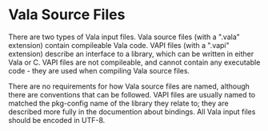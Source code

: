 # Vala Source Files

There are two types of Vala input files. Vala source files (with a ".vala" extension) contain compileable Vala code. VAPI files (with a ".vapi" extension) describe an interface to a library, which can be written in either Vala or C. VAPI files are not compileable, and cannot contain any executable code - they are used when compiling Vala source files.

There are no requirements for how Vala source files are named, although there are conventions that can be followed. VAPI files are usually named to matched the pkg-config name of the library they relate to; they are described more fully in the documention about bindings. 
All Vala input files should be encoded in UTF-8.
